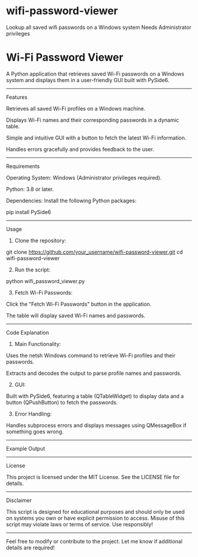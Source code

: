 # wifi-password-viewer
Lookup all saved wifi passwords on a Windows system Needs Administrator privileges 

# Wi-Fi Password Viewer

A Python application that retrieves saved Wi-Fi passwords on a Windows system and displays them in a user-friendly GUI built with PySide6.


---

Features

Retrieves all saved Wi-Fi profiles on a Windows machine.

Displays Wi-Fi names and their corresponding passwords in a dynamic table.

Simple and intuitive GUI with a button to fetch the latest Wi-Fi information.

Handles errors gracefully and provides feedback to the user.



---

Requirements

Operating System: Windows (Administrator privileges required).

Python: 3.8 or later.

Dependencies:
Install the following Python packages:

pip install PySide6



---

Usage

1. Clone the repository:

git clone https://github.com/your_username/wifi-password-viewer.git
cd wifi-password-viewer


2. Run the script:

python wifi_password_viewer.py


3. Fetch Wi-Fi Passwords:

Click the "Fetch Wi-Fi Passwords" button in the application.

The table will display saved Wi-Fi names and passwords.





---

Code Explanation

1. Main Functionality:

Uses the netsh Windows command to retrieve Wi-Fi profiles and their passwords.

Extracts and decodes the output to parse profile names and passwords.



2. GUI:

Built with PySide6, featuring a table (QTableWidget) to display data and a button (QPushButton) to fetch the passwords.



3. Error Handling:

Handles subprocess errors and displays messages using QMessageBox if something goes wrong.





---

Example Output


---

License

This project is licensed under the MIT License. See the LICENSE file for details.


---

Disclaimer

This script is designed for educational purposes and should only be used on systems you own or have explicit permission to access. Misuse of this script may violate laws or terms of service. Use responsibly!


---

Feel free to modify or contribute to the project. Let me know if additional details are required!

